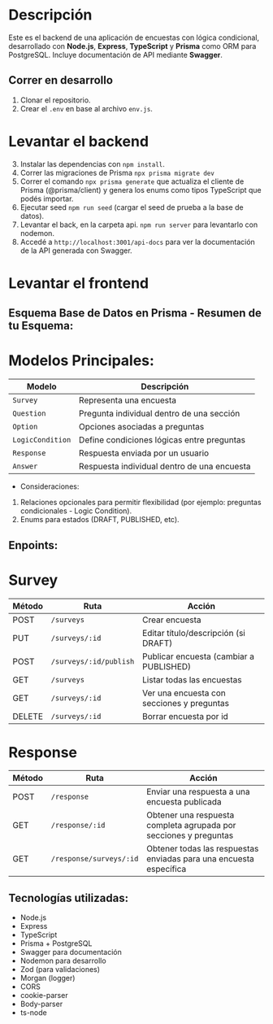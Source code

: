 
# Descripción
Este es el backend de una aplicación de encuestas con lógica condicional, desarrollado con **Node.js**, **Express**, **TypeScript** y **Prisma** como ORM para PostgreSQL. Incluye documentación de API mediante **Swagger**.

## Correr en desarrollo

1. Clonar el repositorio.
2. Crear el ```.env``` en base al archivo ```env.js```.

# Levantar el backend
3. Instalar las dependencias con ``` npm install ```.
4. Correr las migraciones de Prisma ``` npx prisma migrate dev ```
5. Correr el comando ``` npx prisma generate ``` que actualiza el cliente de Prisma (@prisma/client) y genera los enums como tipos TypeScript que podés importar.
6. Ejecutar seed ``` npm run seed ``` (cargar el seed de prueba a la base de datos).
7. Levantar el back, en la carpeta api. ```npm run server``` para levantarlo con nodemon.
8. Accedé a ```http://localhost:3001/api-docs``` para ver la documentación de la API generada con Swagger.

# Levantar el frontend



## Esquema Base de Datos en Prisma - Resumen de tu Esquema:

# Modelos Principales:

| Modelo           | Descripción                                 |
| ---------------- | ------------------------------------------- |
| `Survey`         | Representa una encuesta                     |
| `Question`       | Pregunta individual dentro de una sección   |
| `Option`         | Opciones asociadas a preguntas              |
| `LogicCondition` | Define condiciones lógicas entre preguntas  |
| `Response`       | Respuesta enviada por un usuario            |
| `Answer`         | Respuesta individual dentro de una encuesta |


- Consideraciones: 
1. Relaciones opcionales para permitir flexibilidad (por ejemplo: preguntas condicionales - Logic Condition).
2. Enums para estados (DRAFT, PUBLISHED, etc).


## Enpoints:

# Survey

| Método | Ruta                   | Acción                                     |
| ------ | -----------------------| -------------------------------------------|
| POST   | `/surveys`             | Crear encuesta                             |
| PUT    | `/surveys/:id`         | Editar título/descripción (si DRAFT)       |
| POST   | `/surveys/:id/publish` | Publicar encuesta (cambiar a PUBLISHED)    |
| GET    | `/surveys`             | Listar todas las encuestas                 |
| GET    | `/surveys/:id`         | Ver una encuesta con secciones y preguntas |
| DELETE | `/surveys/:id`         | Borrar encuesta por id                     |

# Response

| Método | Ruta                   | Acción                                                              |
|--------|------------------------|---------------------------------------------------------------------|
| POST   | `/response`            | Enviar una respuesta a una encuesta publicada                       |
| GET    | `/response/:id`        | Obtener una respuesta completa agrupada por secciones y preguntas   |
| GET    | `/response/surveys/:id`| Obtener todas las respuestas enviadas para una encuesta específica  |


## Tecnologías utilizadas:

- Node.js
- Express
- TypeScript
- Prisma + PostgreSQL
- Swagger para documentación
- Nodemon para desarrollo
- Zod (para validaciones)
- Morgan (logger)
- CORS
- cookie-parser
- Body-parser
- ts-node